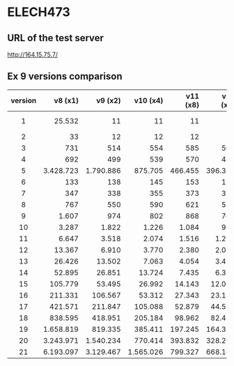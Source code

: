 # ELECH473

## URL of the test server
http://164.15.75.7/

## Ex 9 versions comparison
| version | v8 (x1)    | v9 (x2)   | v10 (x4)  | v11 (x8)| v12 (x8)|v13 (x16)|v14 (x32)|v15 (x1024)|  v8/v15   | v17       |
|:-------:|-----------:|----------:|----------:|--------:|--------:|--------:|--------:|----------:|----------:|----------:|
|    1    |   25.532   |        11 | 11        | 11      | 11      | 11      | 11      | 11        | x 2.321,09| 11        |
|    2    |    33      |        12 | 12        | 12      | 12      | 12      | 12      | 12        | x 2,75    | 12        |
|    3    |    731     |       514 | 554       | 585     | 500     | 528     | 556     | 1425      | x 0,51    | 1.283     |
|    4    |    692     |       499 | 539       | 570     | 485     | 513     | 541     | 1410      | x 0,49    | 1.270     |
|    5    |  3.428.723 | 1.790.886 | 875.705   | 466.455 | 396.314 | 202.722 | 103.878 | 10.944    | x 163,64  | 9.501     |
|    6    |    133     |       138 | 145       | 153     | 134     | 142     | 150     | 478       | x 0,28    | 420       |
|    7    |    347     |       338 | 355       | 373     | 324     | 342     | 360     | 956       | x 0,36    | 850       |
|    8    |    767     |       550 | 590       | 621     | 536     | 564     | 592     | 1.461     | x 0,52    | 1.309     |
|    9    |   1.607    |       974 | 802       | 868     | 745     | 768     | 824     | 1.967     | x 0,81    | 1.767     |
|    10   |   3.287    |     1.822 | 1.226     | 1.084   | 969     | 1.005   | 1.056   | 2.474     | x 1,33    | 2.224     |
|    11   |   6.647    |     3.518 | 2.074     | 1.516   | 1.297   | 1.193   | 1.285   | 2.982     | x 2,23    | 2.680     |
|    12   |   13.367   |     6.910 | 3.770     | 2.380   | 2.033   | 1.569   | 1.477   | 3.491     | x 3,83    | 3.135     |
|    13   |   26.426   |    13.502 | 7.063     | 4.054   | 3.451   | 2.288   | 1.837   | 3.980     | x 6,64    | 3.575     |
|    14   |   52.895   |    26.851 | 13.724    | 7.435   | 6.320   | 3.741   | 2.566   | 4.458     | x 11,86   | 4.004     |
|    15   |  105.779   |    53.495 | 26.992    | 14.143  | 12.004  | 6.593   | 3.970   | 4.925     | x 21,48   | 4.422     |
|    16   |  211.331   |   106.567 | 53.312    | 27.343  | 23.156  | 12.081  | 6.469   | 5.393     | x 39,18   | 4.839     |
|    17   |  421.571   |   211.847 | 105.088   | 52.879  | 44.596  | 21.812  | 11.824  | 5.768     | x 73,09   | 5.161     |
|    18   |  838.595   |   418.951 | 205.184   | 98.962  | 82.487  | 42.783  | 22.555  | 6.539     | x 128,25  | 5.821     |
|    19   |  1.658.819 |   819.335 | 385.411   | 197.245 | 164.386 | 84.746  | 44.038  | 8.102     | x 204,74  | 7.157     |
|    20   |  3.243.971 | 1.540.234 | 770.414   | 393.832 | 328.205 | 168.693 | 87.025  | 11.249    | x 288,38  | 9.845     |
|    21   |  6.193.097 | 3.129.467 | 1.565.026 | 799.327 | 668.164 | 342.767 | 176.110 | 17.693    | x 350,03  | 15.322    |
